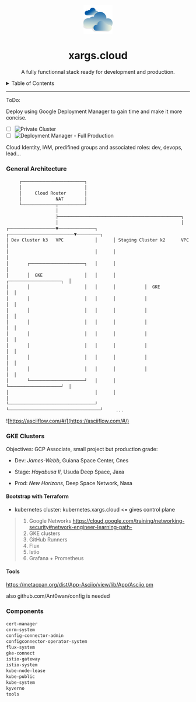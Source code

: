 <!-- TITLE -->
<br />
<div align="center">
  <img src="logo.png" alt="Logo" width="80" height="80">
  <h1 align="center">xargs.cloud</h3>
  <p align="center">
	A fully functionnal stack ready for development and production.
  </p>
</div>


<!-- TABLE OF CONTENTS -->
<details>
  <summary>Table of Contents</summary>
  <ol>
    <li>
      <a href="#Clusters">GKE Clusters</a>
      <ul>
        <li><a href="#dev.xargs.cloud">dev.xargs.cloud</a></li>
        <li><a href="#stage.xargs.cloud">stage.xargs.cloud</a></li>
        <li><a href="#prod.xargs.cloud">prod.xargs.cloud</a></li>
      </ul>
    </li>
    <li>
      <a href="#Repository">Repository</a>
      <ul>
        <li><a href="#gitlab">Gitlab</a></li>
        <li><a href="#ci">Gitlab CI</a></li>
      </ul>
    </li>
    <li><a href="#flux">Flux CD</a></li>
    <li><a href="#roadmap">Roadmap</a></li>
    <li><a href="#contributing">Contributing</a></li>
    <li><a href="#license">License</a></li>
    <li><a href="#contact">Contact</a></li>
    <li><a href="#acknowledgments">Acknowledgments</a></li>
  </ol>
</details>


---
ToDo:

Deploy using  Google Deployment Manager to gain time and make it more concise.
- [ ] ![Private Cluster](https://cloud.google.com/kubernetes-engine/docs/how-to/private-clusters)
- [ ] ![Deployment Manager - Full Production](https://googlecoursera.qwiklabs.com/focuses/19501605?parent=lti_session)

Cloud Identity, IAM, predifined groups and associated roles: dev, devops, lead...


### General Architecture

```shell
     ┌────────────────────────┐
     │                        │
     │     Cloud Router       │
     │             NAT        │
     └─────────────┬──────────┘
                   │
                   ├───────────────────────────────────────────────┐
                   │                                               │
┌──────────────────▼──────────────┐      ┌─────────────────────────▼─────────┐
│ Dev Cluster k3   VPC            │      │ Staging Cluster k2      VPC       │
│                                 │      │                                   │
│       ┌─────────────────────┐   │      │                                   │
│       │  GKE                │   │      │           ┌────────────────────┐  │
│       │                     │   │      │           │  GKE               │  │
│       │                     │   │      │           │                    │  │
│       │                     │   │      │           │                    │  │
│       │                     │   │      │           │                    │  │
│       │                     │   │      │           │                    │  │
│       │                     │   │      │           │                    │  │
│       │                     │   │      │           │                    │  │
│       │                     │   │      │           │                    │  │
│       └─────────────────────┘   │      │           └────────────────────┘  │
│                                 │      │                                   │
└─────────────────────────────────┘      └───────────────────────────────────┘     ...
```
![https://asciiflow.com/#/](https://asciiflow.com/#/)


### GKE Clusters


Objectives: GCP Associate, small project but production grade:

- Dev: *James-Webb*, Guiana Space Center, Cnes

- Stage: *Hayabusa II*, Usuda Deep Space, Jaxa

- Prod: *New Horizons*, Deep Space Network, Nasa


#### Bootstrap with Terraform

- kubernetes cluster: kubernetes.xargs.cloud <= gives control plane

> 1. Google Networks https://cloud.google.com/training/networking-security#network-engineer-learning-path-
> 2. GKE clusters
> 3. GitHub Runners
> 4. Flux
> 5. Istio
> 6. Grafana + Prometheus

#### Tools

https://metacpan.org/dist/App-Asciio/view/lib/App/Asciio.pm

also github.com/Ant0wan/config is needed





### Components

```shell
cert-manager
cnrm-system
config-connector-admin
configconnector-operator-system
flux-system
gke-connect
istio-gateway
istio-system
kube-node-lease
kube-public
kube-system
kyverno
tools
```
